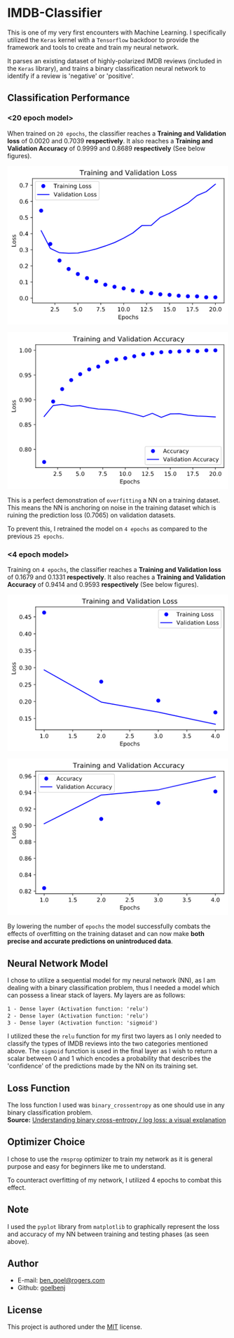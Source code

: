 # IMDB-Classifier
This is one of my very first encounters with Machine Learning. I specifically utilized the `Keras` kernel with a `Tensorflow` backdoor to provide the framework and tools to create and train my neural network. 

It parses an existing dataset of highly-polarized IMDB reviews (included in the `Keras` library), and trains a binary classification neural network to identify if a review is 'negative' or 'positive'. 

## Classification Performance
### <20 epoch model>
When trained on `20 epochs`, the classifier reaches a **Training and Validation loss** of 0.0020 and 0.7039 **respectively**. It also reaches a **Training and Validation Accuracy** of 0.9999 and 0.8689 **respectively** (See below figures).
<p align="center">
  <img src="https://github.com/goelbenj/IMDB-Classifier/blob/master/Training%20and%20Validation%20Loss.png">
<p>
<p align="center">
  <img src="https://github.com/goelbenj/IMDB-Classifier/blob/master/Training%20and%20Validation%20Accuracy.png">
<p>
  
This is a perfect demonstration of `overfitting` a NN on a training dataset. This means the NN is anchoring on noise in the training dataset which is ruining the prediction loss (0.7065) on validation datasets.

To prevent this, I retrained the model on `4 epochs` as compared to the previous `25 epochs`.
### <4 epoch model>
Training on `4 epochs`, the classifier reaches a **Training and Validation loss** of 0.1679 and 0.1331 **respectively**. It also reaches a **Training and Validation Accuracy** of 0.9414 and 0.9593 **respectively** (See below figures).
<p align="center">
  <img src="https://github.com/goelbenj/IMDB-Classifier/blob/master/Epoch4-Training%20and%20Validation%20Loss.png">
<p>
<p align="center">
  <img src="https://github.com/goelbenj/IMDB-Classifier/blob/master/Epoch4-Training%20and%20Validation%20Accuracy.png">
<p>
  
By lowering the number of `epochs` the model successfully combats the effects of overfitting on the training dataset and can now make **both precise and accurate predictions on unintroduced data**.

## Neural Network Model
I chose to utilize a sequential model for my neural network (NN), as I am dealing with a binary classification problem, thus I needed a model which can possess a linear stack of layers. 
My layers are as follows: 
```
1 - Dense layer (Activation function: 'relu')
2 - Dense layer (Activation function: 'relu')
3 - Dense layer (Activation function: 'sigmoid')
```
I utilized these the `relu` function for my first two layers as I only needed to classify the types of IMDB reviews into the two categories mentioned above. The `sigmoid` function is used in the final layer as I wish to return a scalar between 0 and 1 which encodes a probability that describes the 'confidence' of the predictions made by the NN on its training set.

## Loss Function
The loss function I used was `binary_crossentropy` as one should use in any binary classification problem. <br />
**Source:** [Understanding binary cross-entropy / log loss: a visual explanation](https://towardsdatascience.com/understanding-binary-cross-entropy-log-loss-a-visual-explanation-a3ac6025181a)

## Optimizer Choice
I chose to use the `rmsprop` optimizer to train my network as it is general purpose and easy for beginners like me to understand.

To counteract overfitting of my network, I utilized 4 epochs to combat this effect. 

## Note
I used the `pyplot` library from `matplotlib` to graphically represent the loss and accuracy of my NN between training and testing phases (as seen above).

## Author
* E-mail: [ben_goel@rogers.com](ben_goel@rogers.com)
* Github: [goelbenj](https://github.com/goelbenj)

## License
This project is authored under the [MIT](https://choosealicense.com/licenses/mit/) license.
